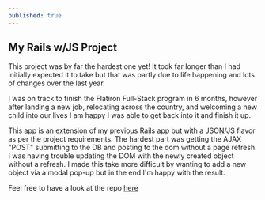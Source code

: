 ```yaml
---
published: true
---
```

## My Rails w/JS Project

This project was by far the hardest one yet! It took far longer than I had initially expected it to take but that was partly due to life happening and lots of changes over the last year.

I was on track to finish the Flatiron Full-Stack program in 6 months, however after landing a new job, relocating across the country, and welcoming a new child into our lives I am happy I was able to get back into it and finish it up.

This app is an extension of my previous Rails app but with a JSON/JS flavor as per the project requirements. The hardest part was getting the AJAX "POST" submitting to the DB and posting to the dom without a page refresh. I was having trouble updating the DOM with the newly created object without a refresh. I made this take more difficult by wanting to add a new object via a modal pop-up but in the end I'm happy with the result.

Feel free to have a look at the repo [here](https://github.com/joshuaneedham/down-the-tube-rails-js)

